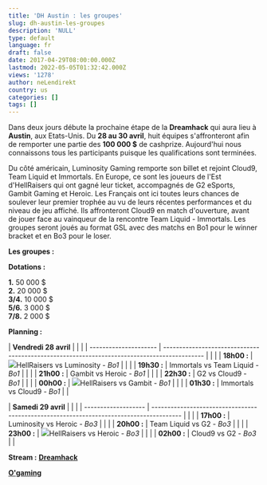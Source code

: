 ```yaml
---
title: 'DH Austin : les groupes'
slug: dh-austin-les-groupes
description: 'NULL'
type: default
language: fr
draft: false
date: 2017-04-29T08:00:00.000Z
lastmod: 2022-05-05T01:32:42.000Z
views: '1278'
author: neLendirekt
country: us
categories: []
tags: []
---
```

Dans deux jours débute la prochaine étape de la **Dreamhack** qui aura lieu à **Austin**, aux Etats-Unis. Du **28 au 30 avril**, huit équipes s'affronteront afin de remporter une partie des **100 000 $** de cashprize. Aujourd'hui nous connaissons tous les participants puisque les qualifications sont terminées.

Du côté américain, Luminosity Gaming remporte son billet et rejoint Cloud9, Team Liquid et Immortals. En Europe, ce sont les joueurs de l'Est d'HellRaisers qui ont gagné leur ticket, accompagnés de G2 eSports, Gambit Gaming et Heroic. Les Français ont ici toutes leurs chances de soulever leur premier trophée au vu de leurs récentes performances et du niveau de jeu affiché. Ils affronteront Cloud9 en match d'ouverture, avant de jouer face au vainqueur de la rencontre Team Liquid - Immortals. Les groupes seront joués au format GSL avec des matchs en Bo1 pour le winner bracket et en Bo3 pour le loser.

**Les groupes :**

**Dotations :**

**1.** 50 000 $  
**2.** 20 000 $  
**3/4.** 10 000 $  
**5/6.** 3 000 $  
**7/8.** 2 000 $

**Planning :**

| **Vendredi 28 avril** |                                                                                             |  |
| --------------------- | ------------------------------------------------------------------------------------------- |  |
| |  **18h00 :**        | ![](/storage/countries/flag/europe_flag_580d21b984714.gif)HellRaisers vs Luminosity - _Bo1_ |  |
| |  **19h30 :**        | Immortals vs Team Liquid - _Bo1_                                                            |  |
| |  **21h00 :**        | Gambit vs Heroic - _Bo1_                                                                    |  |
| |  **22h30 :**        | G2 vs Cloud9 - _Bo1_                                                                        |  |
| |  **00h00 :**        | ![](/storage/countries/flag/europe_flag_580d21b984714.gif)HellRaisers vs Gambit - _Bo1_     |  |
| |  **01h30 :**        | Immortals vs Cloud9 - _Bo1_                                                                 |  |

| **Samedi 29 avril** |                                                                                         |  |
| ------------------- | --------------------------------------------------------------------------------------- |  |
| |  **17h00 :**      | Luminosity vs Heroic - _Bo3_                                                            |  |
| |  **20h00 :**      | Team Liquid vs G2 - _Bo3_                                                               |  |
| |  **23h00 :**      | ![](/storage/countries/flag/europe_flag_580d21b984714.gif)HellRaisers vs Heroic - _Bo3_ |  |
| |  **02h00 :**      | Cloud9 vs G2 - _Bo3_                                                                    |  |

  
**Stream :** **[Dreamhack](https://www.twitch.tv/dreamhackcs)**

[**O'gaming**](https://www.twitch.tv/ogamingcs)
